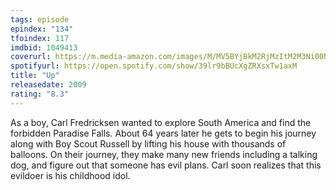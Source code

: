 ```yaml
---
tags: episode
epindex: "134"
tfoindex: 117
imdbid: 1049413
coverurl: https://m.media-amazon.com/images/M/MV5BYjBkM2RjMzItM2M3Ni00N2NjLWE3NzMtMGY4MzE4MDAzMTRiXkEyXkFqcGdeQXVyNDUzOTQ5MjY@._V1_SY300_CR0,0,202,300_.jpg
spotifyurl: https://open.spotify.com/show/39lr9bBUcXgZRXsxTw1axM
title: "Up"
releasedate: 2009
rating: "8.3"
---
```


As a boy, Carl Fredricksen wanted to explore South America and find the forbidden Paradise Falls. About 64 years later he gets to begin his journey along with Boy Scout Russell by lifting his house with thousands of balloons. On their journey, they make many new friends including a talking dog, and figure out that someone has evil plans. Carl soon realizes that this evildoer is his childhood idol.